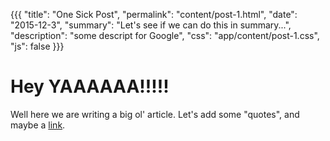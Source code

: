 {{{
  "title": "One Sick Post",
  "permalink": "content/post-1.html",
  "date": "2015-12-3",
  "summary": "Let's see if we can do this in summary...",
  "description": "some descript for Google",
  "css": "app/content/post-1.css",
  "js": false
}}}

# Hey YAAAAAA!!!!!

Well here we are writing a big ol' article. Let's add some "quotes", and maybe a [link](http://robwierzbowski.com).

